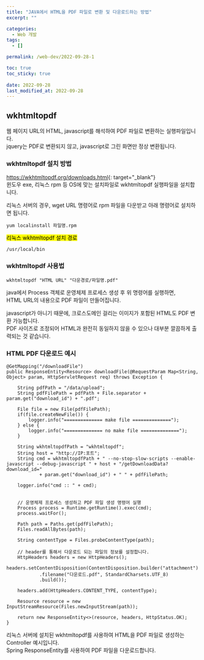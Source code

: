 ```yaml
---
title: "JAVA에서 HTML을 PDF 파일로 변환 및 다운로드하는 방법"
excerpt: ""

categories:
  - Web 개발
tags:
  - []

permalink: /web-dev/2022-09-28-1

toc: true
toc_sticky: true
 
date: 2022-09-28
last_modified_at: 2022-09-28
---
```


## wkhtmltopdf

웹 페이지 URL의 HTML, javascript를 해석하여 PDF 파일로 변환하는 실행파일입니다.  
jquery는 PDF로 변환되지 않고, javascript로 그린 화면만 정상 변환됩니다.

### wkhtmltopdf 설치 방법
<https://wkhtmltopdf.org/downloads.html>{: target="_blank"}  
윈도우 exe, 리눅스 rpm 등 OS에 맞는 설치파일로 wkhtmltopdf 실행파일을 설치합니다.

리눅스 서버의 경우, wget URL 명령어로 rpm 파일을 다운받고 아래 명령어로 설치하면 됩니다.
```
yum localinstall 파일명.rpm
```

<mark>리눅스 wkhtmltopdf 설치 경로</mark>
```
/usr/local/bin
```

### wkhtmltopdf 사용법
```
wkhtmltopdf "HTML URL" "다운경로/파일명.pdf"
```
java에서 Process 객체로 운영체제 프로세스 생성 후 위 명령어를 실행하면,  
HTML URL의 내용으로 PDF 파일이 만들어집니다.

javascript가 아니기 때문에, 크로스도메인 걸리는 이미지가 포함된 HTML도 PDF 변환 가능합니다.  
PDF 사이즈로 조정되어 HTML과 완전히 동일하지 않을 수 있으나 대부분 깔끔하게 출력되는 것 같습니다.

### HTML PDF 다운로드 예시
```
@GetMapping("/downloadFile")
public ResponseEntity<Resource> downloadFile(@RequestParam Map<String, Object> param, HttpServletRequest req) throws Exception {

    String pdfPath = "/data/upload";
    String pdfFilePath = pdfPath + File.separator + param.get("download_id") + ".pdf";

    File file = new File(pdfFilePath);
    if(file.createNewFile()) {
        logger.info("============== make file ==============");
    } else {
        logger.info("============== no make file ==============");
    }

    String wkhtmltopdfPath = "wkhtmltopdf";
    String host = "http://IP:포트";
    String cmd = wkhtmltopdfPath + " --no-stop-slow-scripts --enable-javascript --debug-javascript " + host + "/getDownloadData?download_id="
            + param.get("download_id") + " " + pdfFilePath;

    logger.info("cmd :: " + cmd);


    // 운영체제 프로세스 생성하고 PDF 파일 생성 명령어 실행
    Process process = Runtime.getRuntime().exec(cmd);
    process.waitFor();

    Path path = Paths.get(pdfFilePath);
    Files.readAllBytes(path);

    String contentType = Files.probeContentType(path);
    
    // header를 통해서 다운로드 되는 파일의 정보를 설정합니다.
    HttpHeaders headers = new HttpHeaders();
    headers.setContentDisposition(ContentDisposition.builder("attachment")
            .filename("다운로드.pdf", StandardCharsets.UTF_8)
            .build());

    headers.add(HttpHeaders.CONTENT_TYPE, contentType);

    Resource resource = new InputStreamResource(Files.newInputStream(path));

    return new ResponseEntity<>(resource, headers, HttpStatus.OK);
}
```
리눅스 서버에 설치된 wkhtmltopdf를 사용하여 HTML을 PDF 파일로 생성하는 Controller 예시입니다.  
Spring ResponseEntity를 사용하여 PDF 파일을 다운로드합니다.
